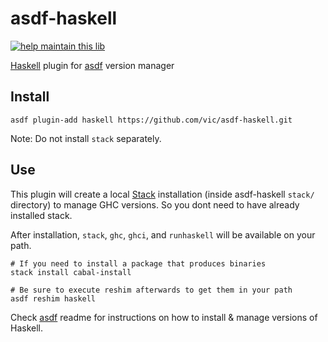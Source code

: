# asdf-haskell
[![help maintain this lib](https://img.shields.io/badge/looking%20for%20maintainer-DM%20%40vborja-663399.svg)](https://twitter.com/vborja)


[Haskell](https://www.haskell.org) plugin for [asdf](https://github.com/asdf-vm/asdf) version manager


## Install

```shell
asdf plugin-add haskell https://github.com/vic/asdf-haskell.git
```

Note: Do not install `stack` separately. 

## Use

This plugin will create a local [Stack](https://haskellstack.org) installation
(inside asdf-haskell `stack/` directory) to manage GHC versions. So you dont need to have already installed stack.

After installation, `stack`, `ghc`, `ghci`, and `runhaskell` will be available on your path.

```shell
# If you need to install a package that produces binaries
stack install cabal-install

# Be sure to execute reshim afterwards to get them in your path
asdf reshim haskell
```

Check [asdf](https://github.com/asdf-vm/asdf) readme for instructions on how to install & manage versions of Haskell.

